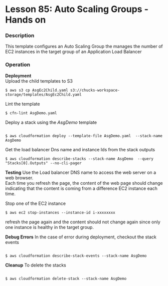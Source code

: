 # Lesson 85: Auto Scaling Groups - Hands on

### Description

This template configures an Auto Scaling Group the manages the number of EC2 instances in
the target group of an Application Load Balancer

### Operation

**Deployment**  
Upload the child templates to S3

```
$ aws s3 cp AsgEc2Child.yaml s3://chucks-workspace-storage/templates/AsgEc2Child.yaml
```

Lint the template

```
$ cfn-lint AsgDemo.yaml
```

Deploy a stack using the _AsgDemo_ template

```

$ aws cloudformation deploy --template-file AsgDemo.yaml  --stack-name AsgDemo
```

Get the load balancer Dns name and instance Ids from the stack outputs

```
$ aws cloudformation describe-stacks --stack-name AsgDemo  --query "Stacks[0].Outputs" --no-cli-pager
```

**Testing**
Use the Load balancer DNS name to access the web server on a web browser.  
Each time you refresh the page, the content of the web page should change indicating that the content is coming from a difference EC2 instance each time.

Stop one of the EC2 instance

```
$ aws ec2 stop-instances --instance-id i-xxxxxxxx
```

refresh the page again and the content should not change again since only one instance is healthy in the target group.

**Debug Errors**
In the case of error during deployment, checkout the stack events

```

$ aws cloudformation describe-stack-events --stack-name AsgDemo

```

**Cleanup**
To delete the stacks

```

$ aws cloudformation delete-stack --stack-name AsgDemo

```
